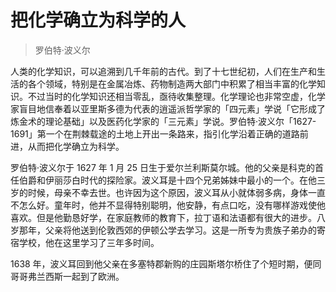 # 把化学确立为科学的人
> 罗伯特·波义尔

人类的化学知识，可以追溯到几千年前的古代。到了十七世纪初，人们在生产和生活的各个领域，特别是在金属冶炼、药物制造两大部门中积累了相当丰富的化学知识。不过当时的化学知识还相当零乱，亟待收集整理。化学理论也非常空虚，化学家盲目地信奉着以亚里斯多德为代表的逍遥派哲学家的「四元素」学说「它形成了炼金术的理论基础」以及医药化学家的「三元素」学说。罗伯特·波义尔「1627-1691」第一个在荆棘载途的土地上开出一条路来，指引化学沿着正确的道路前进，从而把化学确立为科学。

罗伯特·波义尔于 1627 年 1 月 25 日生于爱尔兰利斯莫尔城。他的父亲是科克的首任伯爵和伊丽莎白时代的探险家。波义耳是十四个兄弟姊妹中最小的一个。在他三岁的时候，母亲不幸去世。也许因为这个原因，波义耳从小就体弱多病，身体一直不怎么好。童年时，他并不显得特别聪明，他安静，有点口吃，没有哪样游戏使他喜欢。但是他勤恳好学，在家庭教师的教育下，拉丁语和法语都有很大的进步。八岁那年，父亲将他送到伦敦西郊的伊顿公学去学习。这是一所专为贵族子弟办的寄宿学校，他在这里学习了三年多时间。

1638 年，波义耳回到他父亲在多塞特郡新购的庄园斯塔尔桥住了个短时期，便同哥哥弗兰西斯一起到了欧洲。

